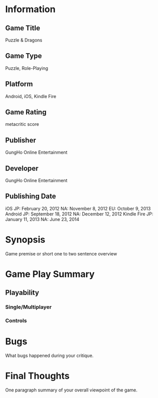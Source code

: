 # Information
## Game Title
Puzzle & Dragons
## Game Type
Puzzle, Role-Playing
## Platform
Android, iOS, Kindle Fire
## Game Rating
metacritic score 
## Publisher
GungHo Online Entertainment
## Developer
GungHo Online Entertainment
## Publishing Date
iOS
JP: February 20, 2012
NA: November 8, 2012
EU: October 9, 2013
Android
JP: September 18, 2012
NA: December 12, 2012
Kindle Fire
JP: January 11, 2013
NA: June 23, 2014
# Synopsis
Game premise or short one to two sentence overview

# Game Play Summary
## Playability
### Single/Multiplayer
### Controls

# Bugs
What bugs happened during your critique.
# Final Thoughts
One paragraph summary of your overall viewpoint of the game.
